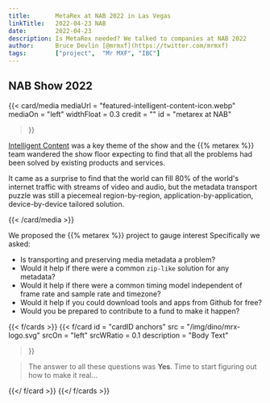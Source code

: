 ```yaml
---
title:       MetaRex at NAB 2022 in Las Vegas
linkTitle:   2022-04-23 NAB
date:        2022-04-23
description: Is MetaRex needed? We talked to companies at NAB 2022
author:      Bruce Devlin [@mrmxf](https://twitter.com/mrmxf)
tags:        ["project",  "Mr MXF", "IBC"]
---
```


## NAB Show 2022

{{< card/media
    mediaUrl =  "featured-intelligent-content-icon.webp"
    mediaOn  =  "left"
    widthFloat = 0.3
    credit   =  ""
    id       =  "metarex at NAB"
>}}

[Intelligent Content](https://nabshow.com/2022/experience-whats-new/connect/)
was a key theme of the show and the {{% metarex %}} team wandered the show floor
expecting to find that all the problems had been solved by existing products and
services.

It came as a surprise to find that the world can fill 80% of the world's internet
traffic with streams of video and audio, but the metadata transport puzzle was
still a piecemeal region-by-region, application-by-application, device-by-device
tailored solution.

{{< /card/media >}}

We proposed the {{% metarex %}} project to gauge interest Specifically we asked:

* Is transporting and preserving media metadata a problem?
* Would it help if there were a common `zip-like` solution for any metadata?
* Would it help if there were a common timing model independent of frame rate and sample rate and timezone?
* Would it help if you could download tools and apps from Github for free?
* Would you be prepared to contribute to a fund to make it happen?

{{< f/cards >}}
{{< f/card
  id =           "cardID anchors"
  src =          "/img/dino/mrx-logo.svg"
  srcOn =        "left"
  srcWRatio =    0.1
  description = "Body Text"
>}}

> The answer to all these questions was **Yes**.
> Time to start figuring out how to make it real...

{{</ f/card >}}
{{</ f/cards >}}

